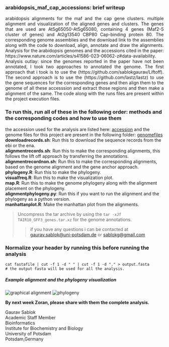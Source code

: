 ### arabidopsis_maf_cap_accessions: brief writeup
<div align = "justify"> arabidopsis alignments for the maf and the cap gene clusters. multiple alignment and visualization of the aligned genes and clusters. The genes that are used are At5g65050-At5g65080, containing 4 genes (Maf2-5 cluster of genes) and At2g13540 CBP80 Cap-binding protein 80. The corresponding genome assemblies and the download link to the assemblies along with the code to download, align, annotate and draw the alignments. Analysis for the arabidopsis genomes and the accessions cited in the paper: https://www.nature.com/articles/s41586-023-06062-z#data-availability. Analysis outlay: since the genomes reported in the paper have not been annotated, I took two approaches to annotated the genome. The first approach that i took is to use the (https://github.com/sablokgaurav/Liftoff). The second approach is to use the (https://github.com/lastz/lastz) to use the gene sequences for the corresponding genes and then align them to the genome of all these accesssion and extract those regions and then make a alignment of the same. The code along with the runs files are present within the project execution files.</div>

### To run this, run all of these in the following order: methods and the corresponding codes and how to use them 
the accession used for the analysis are listed here: [accession](https://github.com/sablokgaurav/arabidopsis_maf_cap_accessions/blob/main/arabidopsisaccessionlinks.md) and the genome files for this project are present in the following folder: [genomefiles](https://github.com/sablokgaurav/arabidopsis_maf_cap_accessions/tree/main/arabidopsis_genome_files) \
**downloadrecords.sh**: Run this to download the sequence records from the ebi or the ena. \
**alignmentrecords.sh**: Run this to make the corresponding alignments, this follows the lift off approach by transferring the annotations. \
**alignmentrecordnon.sh**: Run this to make the corresponding alignments, based on the genome alignment and the gene anchor approach. \
**phylogeny.R**: Run this to make the phylogeny. \
**visualfreq.R**: Run this to make the visualization plot. \
**map.R**: Run this to make the genome phylogeny along with the alignment placement on the phylogeny. \
**alignmentphylogeny.py**: Run this if you want to run the alignment and the phylogeny as a python version. \
**manhattanplot.R**: Make the manhattan plot from the alignments.
> Uncompress the tar archive by using the ``` tar -xJf TAIR10_GFF3_genes.tar.xz ``` for the genome annotations.
>> if you have any questions i can be contacted at gaurav.sablok@uni-potsdam.de or sablokg@gmail.com

### Normalize your header by running this before running the analysis
```
cat fastafile | cut -f 1 -d " " | cut -f 1 -d "." > output.fasta
# the output fasta will be used for all the analysis. 
```
##### Example alignment and the phylogeny visualization 
![graphical alignment](https://github.com/sablokgaurav/arabidopsis_maf_cap_acessions_alignments/blob/main/sampleplot.jpeg)
![phylogeny](https://github.com/sablokgaurav/arabidopsis_maf_cap_accessions_alignments/blob/main/phylogeny.jpeg)

**By next week Zoran, please share with them the complete analysis.** 

Gaurav Sablok \
Academic Staff Member \
Bioinformatics \
Institute for Biochemistry and Biology \
University of Potsdam \
Potsdam,Germany 
